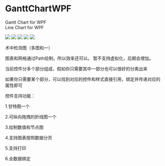 # GanttChartWPF
Gantt Chart for WPF  
Line Chart for WPF

![](https://raw.githubusercontent.com/wiki/daixin10310/GanttChartWPF/1.png)
![](https://raw.githubusercontent.com/wiki/daixin10310/GanttChartWPF/2.png)
![](https://raw.githubusercontent.com/wiki/daixin10310/GanttChartWPF/3.png)
![](https://raw.githubusercontent.com/wiki/daixin10310/GanttChartWPF/4.png)
![](https://raw.githubusercontent.com/wiki/daixin10310/GanttChartWPF/5.png)


术中检测图（多图和一）

图表和网格通过Path绘制，所以效率还可以。
暂不支持虚拟化，后期会增加。


当前控件分多个部分组成，假如你只需要其中一部分也可以很好的分离出来

如果你只需要某个部分，可以找到对应的控件和样式直接引用，绑定并传递对应的属性即可



控件支持功能：

1.甘特图一个

2.可纵向拖拽的折线图一个

3.绘制数值和节点图

4.支持图表按照数据分页

5.支持打印

6.全数据绑定

